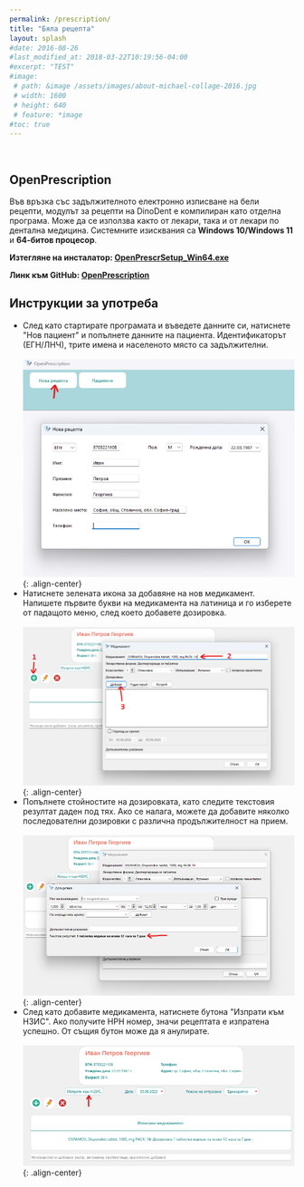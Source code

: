 ```yaml
---
permalink: /prescription/
title: "Бяла рецепта"
layout: splash
#date: 2016-08-26
#last_modified_at: 2018-03-22T10:19:56-04:00
#excerpt: "TEST"
#image:
 # path: &image /assets/images/about-michael-collage-2016.jpg
 # width: 1600
 # height: 640
 # feature: *image
#toc: true
---
```


<br>

## OpenPrescription

Във връзка със задължителното електронно изписване на бели рецепти, модулът за рецепти на DinoDent е компилиран като отделна програма. Може да се използва както от лекари, така и от лекари по дентална медицина.
Системните изисквания са <b>Windows 10/Windows 11</b> и <b>64-битов процесор</b>.

<b>Изтегляне на инсталатор: [OpenPrescrSetup_Win64.exe](https://github.com/thefinalcutbg/OpenPrescription/releases/download/v0.5/OpenPrescrSetup_Win64.exe)</b>

<b>Линк към GitHub: [OpenPrescription](https://github.com/thefinalcutbg/OpenPrescription)</b>

## Инструкции за употреба

- След като стартирате програмата и въведете данните си, натиснете "Нов пациент" и попълнете данните на пациента. Идентификаторът (ЕГН/ЛНЧ), трите имена и населеното място са задължителни.<br><br>
![image-center](/assets/images/prescr1.png){: .align-center}<br>
- Натиснете зелената икона за добавяне на нов медикамент. Напишете първите букви на медикамента на латиница и го изберете от падащото меню, след което добавете дозировка.<br><br>
![image-center](/assets/images/prescr2.png){: .align-center}<br>
- Попълнете стойностите на дозировката, като следите текстовия резултат даден под тях. Ако се налага, можете да добавите няколко последователни дозировки с различна продължителност на прием.<br><br>
![image-center](/assets/images/prescr3.png){: .align-center}<br>
- След като добавите медикамента, натиснете бутона "Изпрати към НЗИС". Ако получите НРН номер, значи рецептата е изпратена успешно. От същия бутон може да я анулирате.<br><br>
![image-center](/assets/images/prescr4.png){: .align-center}<br>